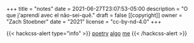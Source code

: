 +++
title = "notes"
date = 2021-06-27T23:07:53-05:00
description = "O que j'aprendí avec el não-sei-quê."
draft = false
[[copyright]]
  owner = "Zach Stoebner"
  date = "2021"
  license = "cc-by-nd-4.0"
+++

{{< hackcss-alert type="info" >}}
<a href="/categories/poetry">poetry</a> <a href="/categories/algo">algo</a>  <a href="/categories/me">me</a> 
{{< /hackcss-alert >}}
